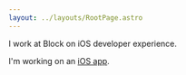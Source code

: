 ```yaml
---
layout: ../layouts/RootPage.astro
---
```


I work at Block on iOS developer experience.

I'm working on an [iOS app](/blog/2023-05-30-ios-focus/).
